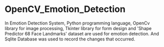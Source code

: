 # OpenCV_Emotion_Detection

In Emotion Detection System, Python programming language, OpenCv library for image processing, Tkinter library for form design and 'Shape Predictor 68 Face Landmarks' dataset are used for emotion detection.
And Sqlite Database was used to record the changes that occurred.
